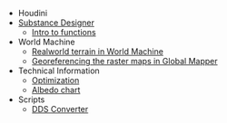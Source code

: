* Houdini
* [Substance Designer](https://github.com/shinsoj/tools/wiki/Substance-Designer)
    * [Intro to functions](https://github.com/shinsoj/tools/wiki/Substance-Designer-Functions)
* World Machine
    * [Realworld terrain in World Machine](https://www.artstation.com/shinsoj/blog/XaKq/realworld-terrain-in-world-machine)
    * [Georeferencing the raster maps in Global Mapper](https://www.artstation.com/shinsoj/blog/OMjl/georeferencing-the-raster-maps-in-global-mapper)
* Technical Information
    * [Optimization](https://www.artstation.com/shinsoj/blog/VoZK/optimization-for-the-artists)
    * [Albedo chart](https://www.artstation.com/shinsoj/blog/Q9j6/albedo-chart)
* Scripts
    * [DDS Converter](https://github.com/shinsoj/tools/wiki/DDS-Converter)
